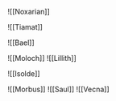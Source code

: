 
![[Noxarian]]

![[Tiamat]]

![[Bael]]

![[Moloch]]
![[Lillith]]

![[Isolde]]

![[Morbus]]
![[Saul]]
![[Vecna]]